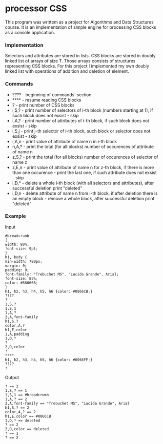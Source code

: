 # processor CSS

This program was writtem as a project for Algorithms and Data Structures course. It is an implementation of simple engine for processing CSS blocks as a console application.  

### Implementation
Selectors and attributes are stored in lists. CSS blocks are stored in doubly linked list of arrays of size T. Those arrays consists of structures representing CSS blocks. For this project I implemented my own doubly linked list with operations of addition and deletion of element.

### Commands
- ???? - beginning of commands' section
- **** - resume reading CSS blocks
- ? - print number of CSS blocks
- i,S,? - print number of selectors of i-th block (numbers starting at 1), if such block does not exsist - skip
- i,A,? - print number of attributes of i-th block, if such block does not exsist - skip
- i,S,j - print j-th selector of i-th block, such block or selector does not exsist - skip
- i,A,n - print value of attribute of name n in i-th block
- n,A,? - print the total (for all blocks) number of occurences of attribute of name n
- z,S,? - print the total (for all blocks) number of occurences of selector of name z
- z,E,n - print value of attribute of name n for z-th block, if there is more than one occurence - print the last one, if such attribute does not exsist - skip
- i,D,* - delete a whole i-th block (with all selectors and attributes), after successful deletion print "deleted"
- i,D,n - delete attribute of name n from i-th block, if after deletion there is an empty block - remove a whole block, after successful deletion print "deleted"

### Example
Input
```
#breadcrumb
{
width: 80%;
font-size: 9pt;
}
h1, body {
min-width: 780px;
margin: 0;
padding: 0;
font-family: "Trebuchet MS", "Lucida Grande", Arial;
font-size: 85%;
color: #666666;
}
h1, h2, h3, h4, h5, h6 {color: #0066CB;}
????
?
1,S,?
1,S,1
1,A,?
2,A,font-family
h1,S,?
color,A,?
h1,E,color
1,A,padding
1,D,*
?
2,D,color
?
****
h1, h2, h3, h4, h5, h6 {color: #0066FF;}
????
?
```

Output
```
? == 3
1,S,? == 1
1,S,1 == #breadcrumb
1,A,? == 2
2,A,font-family == "Trebuchet MS", "Lucida Grande", Arial
h1,S,? == 2
color,A,? == 2
h1,E,color == #0066CB
1,D,* == deleted
? == 2
2,D,color == deleted
? == 1
? == 2
```
